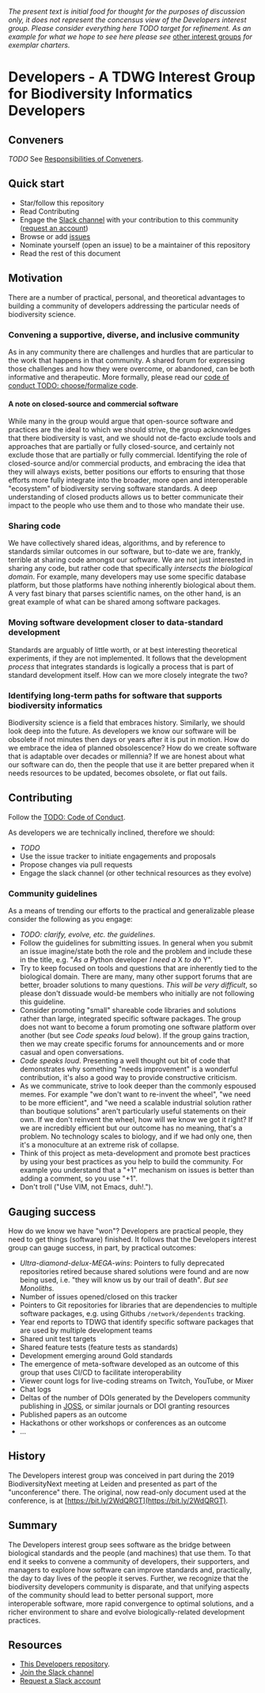 _The present text is initial food for thought for the purposes of discussion only, it does not represent the concensus view of the Developers interest group.  Please consider everything here TODO target for refinement.  As an example for what we hope to see here please see_ [other interest groups](https://www.tdwg.org/community/) _for exemplar charters._

# Developers - A TDWG Interest Group for Biodiversity Informatics Developers
## Conveners
*TODO* See [Responsibilities of Conveners](https://www.tdwg.org/community/management/).

## Quick start
* Star/follow this repository
* Read Contributing
* Engage the [Slack channel](http://tdwg.slack.com/messages/developers) with your contribution to this community ([request an account](mailto:<secretariat@tdwg.org>))
* Browse or add [issues](https://github.com/tdwg/developers/issues) 
* Nominate yourself (open an issue) to be a maintainer of this repository
* Read the rest of this document

## Motivation
There are a number of practical, personal, and theoretical advantages to building a community of developers addressing the particular needs of biodiversity science. 

### Convening a supportive, diverse, and inclusive community
As in any community there are challenges and hurdles that are particular to the work that happens in that community.  A shared forum for expressing those challenges and how they were overcome, or abandoned, can be both informative and therapeutic. More formally, please read our [code of conduct TODO: choose/formalize code](CODE_OF_CONDUCT.md).

#### A note on closed-source and commercial software
While many in the group would argue that open-source software and practices are the ideal to which we should strive, the group acknowledges that there biodiversity is vast, and we should not de-facto exclude tools and approaches that are partially or fully closed-source, and certainly not exclude those that are partially or fully commercial. Identifying the role of closed-source and/or commercial products, and embracing the idea that they will always exists, better positions our efforts to ensuring that those efforts more fully integrate into the broader, more open and interoperable "ecosystem" of biodiversity serving software standards. A deep understanding of closed products allows us to better communicate their impact to the people who use them and to those who mandate their use.

### Sharing code
We have collectively shared ideas, algorithms, and by reference to standards similar outcomes in our software, but to-date we are, frankly, terrible at sharing code amongst our software. We are not just interested in sharing any code, but rather code that specifically _intersects the biological domain_. For example, many developers may use some specific database platform, but those platforms have nothing inherently biological about them. A very fast binary that parses scientific names, on the other hand, is an great example of what can be shared among software packages.

### Moving software development closer to data-standard development
Standards are arguably of little worth, or at best interesting theoretical experiments, if they are not implemented. It follows that the development _process_ that integrates standards is logically a process that is part of standard development itself. How can we more closely integrate the two?

### Identifying long-term paths for software that supports biodiversity informatics
Biodiversity science is a field that embraces history. Similarly, we should look deep into the future. As developers we know our software will be obsolete if not minutes then days or years after it is put in motion.  How do we embrace the idea of planned obsolescence?  How do we create software that is adaptable over decades or millennia?  If we are honest about what our software can do, then the people that use it are better prepared when it needs resources to be updated, becomes obsolete, or flat out fails.

## Contributing 
Follow the [TODO: Code of Conduct](CODE_OF_CONDUCT.md).

As developers we are technically inclined, therefore we should:
* *TODO*
* Use the issue tracker to initiate engagements and proposals
* Propose changes via pull requests
* Engage the slack channel (or other technical resources as they evolve)

### Community guidelines
As a means of trending our efforts to the practical and generalizable please consider the following as you engage:
* *TODO: clarify, evolve, etc. the guidelines*. 
* Follow the guidelines for submitting issues. In general when you submit an issue imagine/state both the role and the problem and include these in the title, e.g. "*As a* Python developer *I need a* X *to do* Y".
* Try to keep focused on tools and questions that are inherently tied to the biological domain. There are many, many other support forums that are better, broader solutions to many questions. _This will be very difficult_, so please don't dissuade would-be members who initially are not following this guideline.
* Consider promoting "small" shareable code libraries and solutions rather than large, integrated specific software packages. The group does not want to become a forum promoting one software platform over another (but see _Code speaks loud_ below). If the group gains traction, then we may create specific forums for announcements and or more casual and open conversations.
* *Code speaks loud*. Presenting a well thought out bit of code that demonstrates why something "needs improvement" is a wonderful contribution, it's also a good way to provide constructive criticism.
* As we communicate, strive to look deeper than the commonly espoused memes. For example "we don't want to re-invent the wheel", "we need to be more efficient", and "we need a scalable industrial solution rather than boutique solutions" aren't particularly useful statements on their own.  If we don't reinvent the wheel, how will we know we got it right? If we are incredibly efficient but our outcome has no meaning, that's a problem. No technology scales to biology, and if we had only one, then it's a monoculture at an extreme risk of collapse.
* Think of this project as meta-development and promote best practices by using your best practices as you help to build the community. For example you understand that a "+1" mechanism on issues is better than adding a comment, so you use "+1".
* Don't troll ("Use VIM, not Emacs, duh!.").

## Gauging success
How do we know we have "won"? Developers are practical people, they need to get things (software) finished. It follows that the Developers interest group can gauge success, in part, by practical outcomes:
* *Ultra-diamond-delux-MEGA-wins*: Pointers to fully deprecated repositories retired because shared solutions were found and are now being used, i.e. "they will know us by our trail of death". _But see Monoliths_.
* Number of issues opened/closed on this tracker
* Pointers to Git repositories for libraries that are dependencies to multiple software packages, e.g. using Githubs `/network/dependents` tracking.
* Year end reports to TDWG that identify specific software packages that are used by multiple development teams
* Shared unit test targets
* Shared feature tests (feature tests as standards)
* Development emerging around Gold standards
* The emergence of meta-software developed as an outcome of this group that uses CI/CD to facilitate interoperability
* Viewer count logs for live-coding streams on Twitch, YouTube, or Mixer 
* Chat logs
* Deltas of the number of DOIs generated by the Developers community publishing in [JOSS](https://joss.theoj.org/), or similar journals or DOI granting resources
* Published papers as an outcome 
* Hackathons or other workshops or conferences as an outcome
* ...

## History
The Developers interest group was conceived in part during the 2019 BiodiversityNext meeting at Leiden and presented as part of the "unconference" there. The original, now read-only document used at the conference, is at [https://bit.ly/2WdQRGT](https://bit.ly/2WdQRGT).

## Summary
The Developers interest group sees software as the bridge between biological standards and the people (and machines) that use them. To that end it seeks to convene a community of developers, their supporters, and managers to explore how software can improve standards and, practically, the day to day lives of the people it serves. Further, we recognize that the biodiversity developers community is disparate, and that unifying aspects of the community should lead to better personal support, more interoperable software, more rapid convergence to optimal solutions, and a richer environment to share and evolve biologically-related development practices.  

## Resources
* [This Developers repository](https://github.com/tdwg/developers).
* [Join the Slack channel](https://tdwg.slack.com/messages/developers)
* [Request a Slack account](mailto:<secretariat@tdwg.org>)

